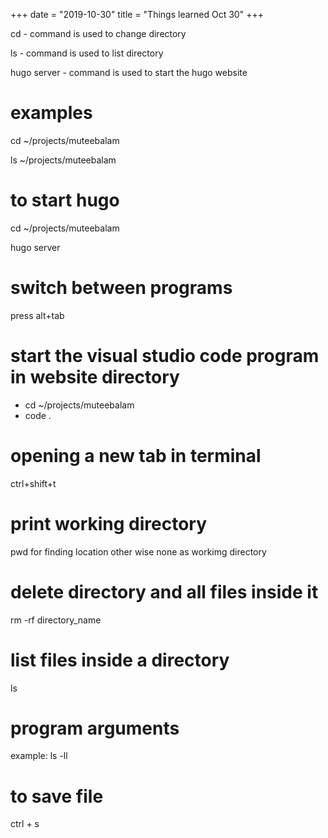 +++
date = "2019-10-30"
title = "Things learned Oct 30"
+++

cd - command is used to change directory

ls - command is used to list directory

hugo server - command is used to start the hugo website

# examples

cd ~/projects/muteebalam

ls ~/projects/muteebalam

# to start hugo

cd ~/projects/muteebalam

hugo server

# switch between programs
press alt+tab

# start the visual studio code program in website directory

- cd ~/projects/muteebalam
- code .


# opening a new tab in terminal 
ctrl+shift+t 

# print working directory
pwd for finding location other wise none as workimg directory

# delete directory and all files inside it
rm -rf directory_name

# list files inside a directory
ls

# program arguments
example:
ls -ll

# to save file 
ctrl + s 
